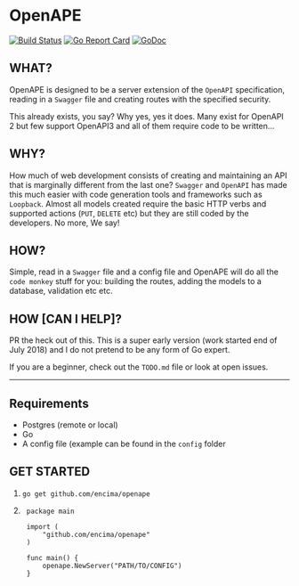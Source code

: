 # OpenAPE
[![Build Status](https://travis-ci.org/encima/openape.svg?branch=master)](https://travis-ci.org/encima/openape)
[![Go Report Card](https://goreportcard.com/badge/github.com/encima/openape)](https://goreportcard.com/report/github.com/encima/openape)
[![GoDoc](https://godoc.org/github.com/encima/openape?status.svg)](https://godoc.org/github.com/encima/openape)

## WHAT?

OpenAPE is designed to be a server extension of the `OpenAPI` specification, reading in a `Swagger` file and creating routes with the specified security.

This already exists, you say? Why yes, yes it does. Many exist for OpenAPI 2 but few support OpenAPI3 and all of them require code to be written...

## WHY?

How much of web development consists of creating and maintaining an API that is marginally different from the last one? `Swagger` and `OpenAPI` has made this much easier with code generation tools and frameworks such as `Loopback`. Almost all models created require the basic HTTP verbs and supported actions (`PUT`, `DELETE` etc) but they are still coded by the developers. No more, We say!

## HOW?

Simple, read in a `Swagger` file and a config file and OpenAPE will do all the `code monkey` stuff for you: building the routes, adding the models to a database, validation etc etc.

## HOW [CAN I HELP]?

PR the heck out of this. This is a super early version (work started end of July 2018) and I do not pretend to be any form of Go expert. 

If you are a beginner, check out the `TODO.md` file or look at open issues.

---

## Requirements

* Postgres (remote or local)
* Go
* A config file (example can be found in the `config` folder

## GET STARTED

1. `go get github.com/encima/openape`
2. ```
    package main

    import (
        "github.com/encima/openape"
    )

    func main() {
        openape.NewServer("PATH/TO/CONFIG")
    }
    ```

